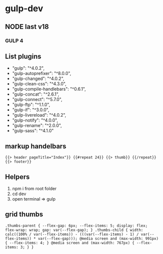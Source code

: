 # gulp-dev
## NODE last v18
### GULP 4

## List plugins
- "gulp": "^4.0.2",
- "gulp-autoprefixer": "^8.0.0",
- "gulp-changed": "^4.0.2",
- "gulp-clean-css": "^4.3.0",
- "gulp-compile-handlebars": "^0.6.1",
- "gulp-concat": "^2.6.1",
- "gulp-connect": "^5.7.0",
- "gulp-ftp": "^1.1.0",
- "gulp-if": "^3.0.0",
- "gulp-livereload": "^4.0.2",
- "gulp-notify": "^4.0.0",
- "gulp-rename": "^2.0.0",
- "gulp-sass": "^4.1.0"


## markup handelbars

`
{{> header pageTitle="Index"}}
{{#repeat 24}}
	{{> thumb}}
{{/repeat}}
{{> footer}}
`

## Helpers
1. npm i from root folder
2. cd dev
3. open terminal => gulp

## grid thumbs

`.thumbs-parent {
    --flex-gap: 6px;
    --flex-items: 5;
    display: flex;
    flex-wrap: wrap;
    gap: var(--flex-gap);
}
.thumbs-child {
    width: calc((100% / var(--flex-items)) - (((var(--flex-items) - 1) / var(--flex-items)) * var(--flex-gap)));
    @media screen and (max-width: 991px) {
        --flex-items: 4;
    }
	@media screen and (max-width: 767px) {
        --flex-items: 3;
    }
}`